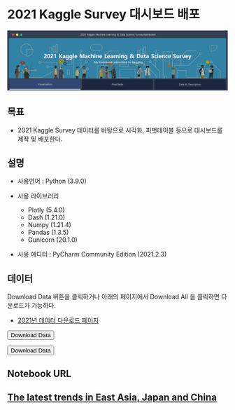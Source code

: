 # 2021 Kaggle Survey 대시보드 배포

![](img/Kaggle_survey_2021_Dashboard_Distribute.png) 

## 목표 


 - 2021 Kaggle Survey 데이터를 바탕으로 시각화, 피벗테이블 등으로 대시보드를 제작 및 배포한다.

## 설명


- 사용언어 : Python (3.9.0)


- 사용 라이브러리
  - Plotly (5.4.0)
  - Dash (1.21.0)
  - Numpy (1.21.4)
  - Pandas (1.3.5)
  - Gunicorn (20.1.0)


- 사용 에디터 : PyCharm Community Edition (2021.2.3)

## 데이터

Download Data 버튼을 클릭하거나 아래의 페이지에서 Download All 을 클릭하면 다운로드가 가능하다.

 
 - [2021년 데이터 다운로드 페이지](https://www.kaggle.com/c/kaggle-survey-2021/data)

<a href="https://github.com/cincu4221/kagglesurvey2021dashboard/raw/main/data/kaggle-survey-2021.zip"><button>Download Data</button></a>

<form method="get" action="https://github.com/cincu4221/kagglesurvey2021dashboard/raw/main/data/kaggle-survey-2021.zip">
    <button>Download Data</button>
</form>

## Notebook URL



## [The latest trends in East Asia, Japan and China](https://www.kaggle.com/kwdoku145/the-latest-trends-in-east-asia-japan-and-china)




